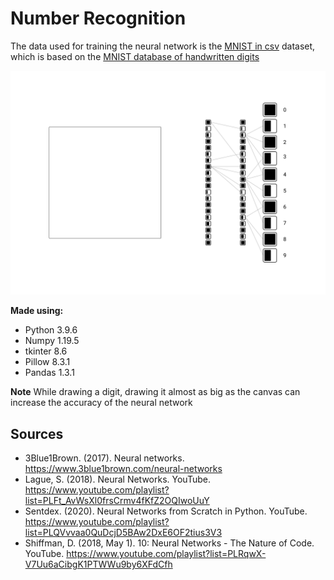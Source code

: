 # Number Recognition

The data used for training the neural network is the [MNIST in csv](https://pjreddie.com/projects/mnist-in-csv/) dataset, which is based on the [MNIST database of handwritten digits](http://yann.lecun.com/exdb/mnist/)

![Interface of number recognition app](./docs/UI.png)

**Made using:**

- Python 3.9.6
- Numpy 1.19.5
- tkinter 8.6
- Pillow 8.3.1
- Pandas 1.3.1

**Note**
While drawing a digit, drawing it almost as big as the canvas can increase the accuracy of the neural network

## Sources

<!-- py -m pip -->

- 3Blue1Brown. (2017). Neural networks. https://www.3blue1brown.com/neural-networks
- Lague, S. (2018). Neural Networks. YouTube. https://www.youtube.com/playlist?list=PLFt_AvWsXl0frsCrmv4fKfZ2OQIwoUuY
- Sentdex. (2020). Neural Networks from Scratch in Python. YouTube. https://www.youtube.com/playlist?list=PLQVvvaa0QuDcjD5BAw2DxE6OF2tius3V3
- Shiffman, D. (2018, May 1). 10: Neural Networks - The Nature of Code. YouTube. https://www.youtube.com/playlist?list=PLRqwX-V7Uu6aCibgK1PTWWu9by6XFdCfh
